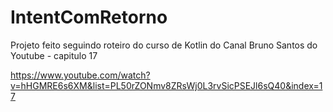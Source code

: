 # IntentComRetorno
Projeto feito seguindo roteiro do curso de Kotlin do Canal Bruno Santos do Youtube - capitulo 17

https://www.youtube.com/watch?v=hHGMRE6s6XM&list=PL50rZONmv8ZRsWj0L3rvSicPSEJl6sQ40&index=17
